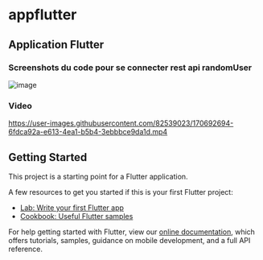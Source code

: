 # appflutter
## Application Flutter 

### Screenshots du code pour se connecter rest api randomUser 
![image](https://user-images.githubusercontent.com/82539023/170692510-8e96e415-6ddc-4183-aa3e-f5c27266b5ec.png)


### Video

https://user-images.githubusercontent.com/82539023/170692694-6fdca92a-e613-4ea1-b5b4-3ebbbce9da1d.mp4




## Getting Started

This project is a starting point for a Flutter application.

A few resources to get you started if this is your first Flutter project:

- [Lab: Write your first Flutter app](https://flutter.dev/docs/get-started/codelab)
- [Cookbook: Useful Flutter samples](https://flutter.dev/docs/cookbook)

For help getting started with Flutter, view our
[online documentation](https://flutter.dev/docs), which offers tutorials,
samples, guidance on mobile development, and a full API reference.

